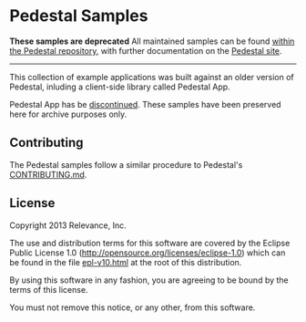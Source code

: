 # Pedestal Samples

**These samples are deprecated**
All maintained samples can be found [within the Pedestal repository](https://github.com/pedestal/pedestal/tree/master/samples),
with further documentation on the [Pedestal site](http://pedestal.io/).

- - - -

This collection of example applications was built against an older version of
Pedestal, inluding a client-side library called Pedestal App.

Pedestal App has be [discontinued](https://groups.google.com/forum/#!topic/pedestal-users/jODwmJUIUcg).
These samples have been preserved here for archive purposes only.

## Contributing

The Pedestal samples follow a similar procedure to Pedestal's [CONTRIBUTING.md](https://github.com/pedestal/pedestal/blob/master/CONTRIBUTING.md).

## License
Copyright 2013 Relevance, Inc.

The use and distribution terms for this software are covered by the
Eclipse Public License 1.0 (http://opensource.org/licenses/eclipse-1.0)
which can be found in the file [epl-v10.html](epl-v10.html) at the root of this distribution.

By using this software in any fashion, you are agreeing to be bound by
the terms of this license.

You must not remove this notice, or any other, from this software.
